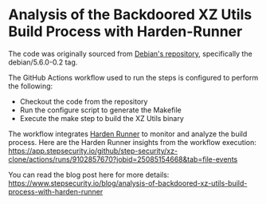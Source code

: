 # Analysis of the Backdoored XZ Utils Build Process with Harden-Runner

The code was originally sourced from [Debian's repository](https://salsa.debian.org/debian/xz-utils/-/tree/debian/5.6.0-0.2?ref_type=tags), specifically the debian/5.6.0-0.2 tag.

The GitHub Actions workflow used to run the steps is configured to perform the following:
- Checkout the code from the repository
- Run the configure script to generate the Makefile
- Execute the make step to build the XZ Utils binary

The workflow integrates [Harden Runner](https://github.com/step-security/harden-runner) to monitor and analyze the build process. Here are the Harden Runner insights from the workflow execution:
https://app.stepsecurity.io/github/step-security/xz-clone/actions/runs/9102857670?jobid=25085154668&tab=file-events  

You can read the blog post here for more details:
https://www.stepsecurity.io/blog/analysis-of-backdoored-xz-utils-build-process-with-harden-runner
